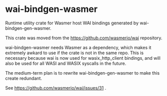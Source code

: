 # wai-bindgen-wasmer

Runtime utility crate for Wasmer host WAI bindings generated by wai-bindgen-gen-wasmer.

This crate was moved from the https://github.com/wasmerio/wai repository.

wai-bindgen-wasmer needs Wasmer as a dependency, which makes it extremely awkard to use if the
crate is not in the same repo.
This is necessary because wai is now used for wasix_http_client bindings, and will also be used
for all WASI and WASIX syscalls in the future.

The medium-term plan is to rewrite wai-bindgen-gen-wasmer to make this create redundant.

See https://github.com/wasmerio/wai/issues/31 .
